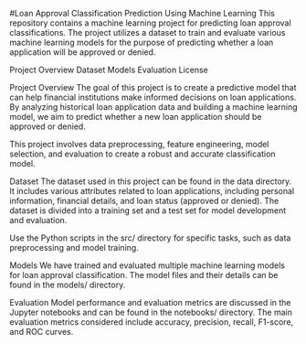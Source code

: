 
#Loan Approval Classification Prediction Using Machine Learning
This repository contains a machine learning project for predicting loan approval classifications. The project utilizes a dataset to train and evaluate various machine learning models for the purpose of predicting whether a loan application will be approved or denied.

Project Overview
Dataset
Models
Evaluation
License


Project Overview
The goal of this project is to create a predictive model that can help financial institutions make informed decisions on loan applications. By analyzing historical loan application data and building a machine learning model, we aim to predict whether a new loan application should be approved or denied.

This project involves data preprocessing, feature engineering, model selection, and evaluation to create a robust and accurate classification model.

Dataset
The dataset used in this project can be found in the data directory. It includes various attributes related to loan applications, including personal information, financial details, and loan status (approved or denied). The dataset is divided into a training set and a test set for model development and evaluation.

Use the Python scripts in the src/ directory for specific tasks, such as data preprocessing and model training.

Models
We have trained and evaluated multiple machine learning models for loan approval classification. The model files and their details can be found in the models/ directory.

Evaluation
Model performance and evaluation metrics are discussed in the Jupyter notebooks and can be found in the notebooks/ directory. The main evaluation metrics considered include accuracy, precision, recall, F1-score, and ROC curves.
